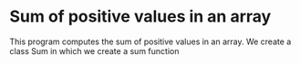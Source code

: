 # Sum of positive values in an array
This program computes the sum of positive values in an array. We create a class Sum in which we create a sum function
 
